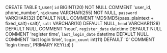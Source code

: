 
CREATE TABLE t_user(
	`id` BIGINT(20) NOT NULL COMMENT 'user_id, phone_number',
	`nickname` VARCHAR(255) NOT NULL,
	`password` VARCHAR(32) DEFAULT NULL COMMENT 'MD5(MD5(pass_plaintext + fixed_salt)+salt)',
	`salt` VARCHAR(10) DEFAULT NULL,
	`head` VARCHAR(128) DEFAULT NULL COMMENT 'head',
	`register_date` datetime DEFAULT NULL COMMENT 'register time',
	`last_login_date` datetime DEFAULT NULL COMMENT 'last login time',
	`login_count` int(11) DEFAULT '0' COMMENT 'login times',
	PRIMARY KEY(`id`)
)
